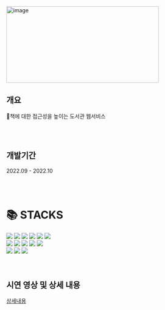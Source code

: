 <img alt="image" src="https://github.com/jhyun9682/team2-starForest_library/assets/105275004/2f14b26f-132e-454c-8c1f-86bd5d304873" width="400" height="200"/>

## 개요

📖책에 대한 접근성을 높이는 도서관 웹서비스


<br>
<br>

## 개발기간
2022.09 - 2022.10

<br>
<br>



<div><h1>📚 STACKS</h1></div>

<div> 
  <img src="https://img.shields.io/badge/java-007396?style=for-the-badge&logo=java&logoColor=white"> 
  <img src="https://img.shields.io/badge/mysql-4479A1?style=for-the-badge&logo=mysql&logoColor=white"> 
  
  <img src="https://img.shields.io/badge/spring-6DB33F?style=for-the-badge&logo=spring&logoColor=white"> 
  <img src="https://img.shields.io/badge/thymeleaf-005F0F?style=for-the-badge&logo=thymeleaf&logoColor=white"> 
  
  <img src="https://img.shields.io/badge/jwt-000000?style=for-the-badge&logo=jsonwebtokens&logoColor=white">

  <img src="https://img.shields.io/badge/redis-DC382D?style=for-the-badge&logo=redis&logoColor=white">
  <br>
  
  <img src="https://img.shields.io/badge/html5-E34F26?style=for-the-badge&logo=html5&logoColor=white"> 
  <img src="https://img.shields.io/badge/css-1572B6?style=for-the-badge&logo=css3&logoColor=white"> 
  <img src="https://img.shields.io/badge/javascript-F7DF1E?style=for-the-badge&logo=javascript&logoColor=black"> 
  <img src="https://img.shields.io/badge/jquery-0769AD?style=for-the-badge&logo=jquery&logoColor=white">
    <img src="https://img.shields.io/badge/bootstrap-7952B3?style=for-the-badge&logo=bootstrap&logoColor=white">
  <br>
  

  <img src="https://img.shields.io/badge/amazonaws-232F3E?style=for-the-badge&logo=amazonaws&logoColor=white"> 
  <img src="https://img.shields.io/badge/github-181717?style=for-the-badge&logo=github&logoColor=white">
  <img src="https://img.shields.io/badge/git-F05032?style=for-the-badge&logo=git&logoColor=white">
  
</div>


<br>
<br>



## 시연 영상 및 상세 내용

[상세내용](https://)
  
